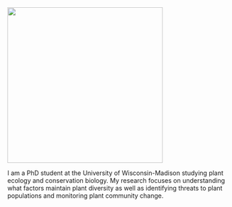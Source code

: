 
<img src="https://jaredjbeck.github.io/jared_photo2.jpg"  align="middle" width="350">
      
I am a PhD student at the University of Wisconsin-Madison studying plant ecology and conservation biology. My research focuses on understanding what factors maintain plant diversity as well as identifying threats to plant populations and monitoring plant community change.
